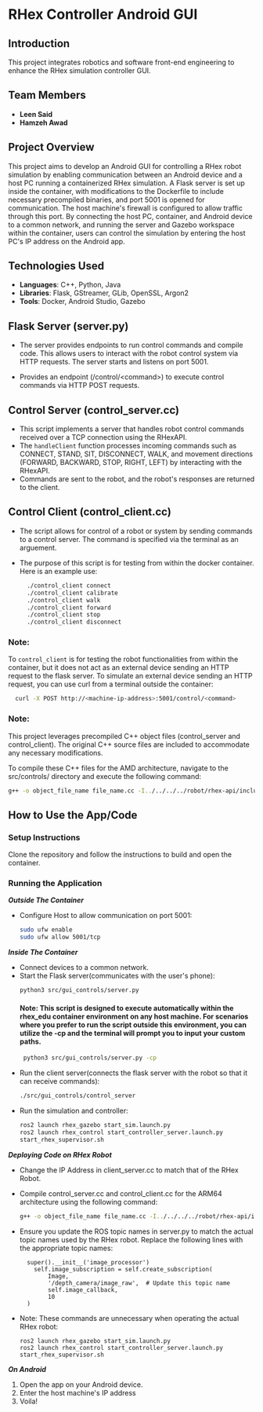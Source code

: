 
# RHex Controller Android GUI 

## Introduction
This project integrates robotics and software front-end engineering to enhance the RHex simulation controller GUI.

## Team Members
- **Leen Said**
 - **Hamzeh Awad**

## Project Overview
This project aims to develop an Android GUI for controlling a RHex robot simulation by enabling communication between an Android device and a host PC running a containerized RHex simulation. A Flask server is set up inside the container, with modifications to the Dockerfile to include necessary precompiled binaries, and port 5001 is opened for communication. The host machine's firewall is configured to allow traffic through this port. By connecting the host PC, container, and Android device to a common network, and running the server and Gazebo workspace within the container, users can control the simulation by entering the host PC's IP address on the Android app.

## Technologies Used
- **Languages**: C++, Python, Java
- **Libraries**: Flask, GStreamer, GLib, OpenSSL, Argon2
- **Tools**: Docker, Android Studio, Gazebo


## Flask Server (server.py)
- The server provides endpoints to run control commands and compile code. This allows users to interact with the robot control system via HTTP requests. The server starts and listens on port 5001.

- Provides an endpoint (/control/\<command>) to execute control commands via HTTP POST requests.

## Control Server (control_server.cc)
- This script implements a server that handles robot control commands received over a TCP connection using the RHexAPI. 
- The `handleClient` function processes incoming commands such as CONNECT, STAND, SIT, DISCONNECT, WALK, and movement directions (FORWARD, BACKWARD, STOP, RIGHT, LEFT) by interacting with the RHexAPI.
-  Commands are sent to the robot, and the robot's responses are returned to the client.

 

## Control Client (control_client.cc)
- The script allows for control of a robot or system by sending commands to a control server. The command is specified via the terminal as an arguement.

- The purpose of this script is for testing from within the docker container. Here is an example use:
  ```bash
    ./control_client connect
    ./control_client calibrate
    ./control_client walk
    ./control_client forward
    ./control_client stop
    ./control_client disconnect
  ```
### Note:
To `control_client` is for testing the robot functionalities from within the container, but it does not act as an external device sending an HTTP request to the flask server. To simulate an external device sending an HTTP request, you can use curl from a terminal outside the container:
```bash 
  curl -X POST http://<machine-ip-address>:5001/control/<command>
  ```
  

### Note:
This project leverages precompiled C++ object files (control_server and control_client). The original C++ source files are included to accommodate any necessary modifications. 

To compile these C++ files for the AMD architecture, navigate to the src/controls/ directory and execute the following command:

  ```bash
  g++ -o object_file_name file_name.cc -I../../../../robot/rhex-api/include -I/usr/include/gstreamer-1.0 -I/usr/include/glib-2.0 -I/usr/lib/x86_64-linux-gnu/glib-2.0/include -L../../../../robot/rhex-api/lib -L/usr/lib/x86_64-linux-gnu -lrhexapi -lgstreamer-1.0 -lgobject-2.0 -lglib-2.0 -lssl -lcrypto -lgstvideo-1.0 -lgstrtp-1.0 -largon2
  ```


## How to Use the App/Code
### Setup Instructions
Clone the repository and follow the instructions to build and open the container.


### Running the Application
***Outside The Container***
- Configure Host to allow communication on port 5001:
  ```sh
  sudo ufw enable
  sudo ufw allow 5001/tcp
  ```
***Inside The Container***
- Connect devices to a common network.
- Start the Flask server(communicates with the user's phone):
  ```sh
  python3 src/gui_controls/server.py 
  ```
  #### Note: This script is designed to execute automatically within the rhex_edu container environment on any host machine. For scenarios where you prefer to run the script outside this environment, you can utilize the -cp and the terminal will prompt you to input your custom paths.
   ```sh
    python3 src/gui_controls/server.py -cp
  ```
- Run the client server(connects the flask server with the robot so that it can receive commands):
  ```sh
  ./src/gui_controls/control_server
  ```
- Run the simulation and controller:
  ```sh
  ros2 launch rhex_gazebo start_sim.launch.py 
  ros2 launch rhex_control start_controller_server.launch.py
  start_rhex_supervisor.sh
  ```


***Deploying Code on RHex Robot***
- Change the IP Address in client_server.cc to match that of the RHex Robot.
- Compile control_server.cc and control_client.cc for the ARM64 architecture using the following command:
  ```bash
  g++ -o object_file_name file_name.cc -I../../../../robot/rhex-api/include -I/usr/include/gstreamer-1.0 -I/usr/include/glib-2.0 -I/usr/lib/aarch64-linux-gnu/glib-2.0/include -L../../../../robot/rhex-api/lib -L/usr/lib/aarch64-linux-gnu -lrhexapi -lgstreamer-1.0 -lgobject-2.0 -lglib-2.0 -lssl -lcrypto -lgstvideo-1.0 -lgstrtp-1.0 -largon2
  ```

- Ensure you update the ROS topic names in server.py to match the actual topic names used by the RHex robot. Replace the following lines with the appropriate topic names:
  ```
    super().__init__('image_processor')
      self.image_subscription = self.create_subscription(
          Image,
          '/depth_camera/image_raw',  # Update this topic name
          self.image_callback,
          10
    )
  ```
- Note: These commands are unnecessary when operating the actual RHex robot:
  ```
  ros2 launch rhex_gazebo start_sim.launch.py 
  ros2 launch rhex_control start_controller_server.launch.py
  start_rhex_supervisor.sh
  ```



***On Android***
1. Open the app on your Android device.
2. Enter the host machine's IP address
3. Voila!



